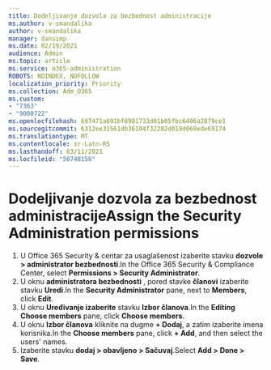 ```yaml
---
title: Dodeljivanje dozvola za bezbednost administracije
ms.author: v-smandalika
author: v-smandalika
manager: dansimp
ms.date: 02/19/2021
audience: Admin
ms.topic: article
ms.service: o365-administration
ROBOTS: NOINDEX, NOFOLLOW
localization_priority: Priority
ms.collection: Adm_O365
ms.custom:
- "7363"
- "9000722"
ms.openlocfilehash: 697471a691bf8981733d01b05fbc6406a2879ce1
ms.sourcegitcommit: 6312ee31561db36104f32282d019d069ede69174
ms.translationtype: MT
ms.contentlocale: sr-Latn-RS
ms.lasthandoff: 03/11/2021
ms.locfileid: "50748158"
---
```

# <a name="assign-the-security-administration-permissions"></a><span data-ttu-id="6d0b2-102">Dodeljivanje dozvola za bezbednost administracije</span><span class="sxs-lookup"><span data-stu-id="6d0b2-102">Assign the Security Administration permissions</span></span>

1. <span data-ttu-id="6d0b2-103">U Office 365 Security & centar za usaglašenost izaberite stavku **dozvole > administrator bezbednosti**.</span><span class="sxs-lookup"><span data-stu-id="6d0b2-103">In the Office 365 Security & Compliance Center, select **Permissions > Security Administrator**.</span></span>
2. <span data-ttu-id="6d0b2-104">U oknu **administratora bezbednosti** , pored stavke **članovi** izaberite stavku **Uredi**.</span><span class="sxs-lookup"><span data-stu-id="6d0b2-104">In the **Security Administrator** pane, next to **Members**, click **Edit**.</span></span>
3. <span data-ttu-id="6d0b2-105">U oknu **Uređivanje izaberite** stavku **Izbor članova**.</span><span class="sxs-lookup"><span data-stu-id="6d0b2-105">In the **Editing Choose members** pane, click **Choose members**.</span></span>
4. <span data-ttu-id="6d0b2-106">U oknu **Izbor članova** kliknite na dugme **+ Dodaj**, a zatim izaberite imena korisnika.</span><span class="sxs-lookup"><span data-stu-id="6d0b2-106">In the **Choose members** pane, click **+ Add**, and then select the users' names.</span></span>
5. <span data-ttu-id="6d0b2-107">Izaberite stavku **dodaj > obavljeno > Sačuvaj**.</span><span class="sxs-lookup"><span data-stu-id="6d0b2-107">Select **Add > Done > Save**.</span></span>


